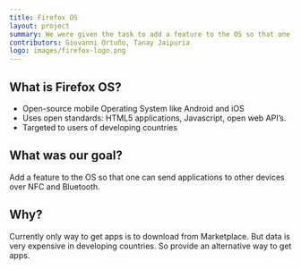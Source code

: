 ```yaml
---
title: Firefox OS
layout: project
summary: We were given the task to add a feature to the OS so that one can send applications to other devices over NFC and Bluetooth.
contributors: Giovanni Ortuño, Tanay Jaipuria
logo: images/firefox-logo.png
---
```


What is Firefox OS?
-------------------

 - Open-source mobile Operating System like Android and iOS
 - Uses open standards: HTML5 applications, Javascript, open web API’s.
 - Targeted to users of developing countries

What was our goal?
-----
Add a feature to the OS so that one can send applications to other devices over NFC and Bluetooth.

Why?
----
Currently only way to get apps is to download from Marketplace. But data is very expensive in developing countries. So provide an alternative way to get apps.
